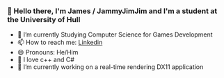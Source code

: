 ### 👋 Hello there, I'm James / JammyJimJim and I'm a student at the University of Hull
- 🌱 I’m currently Studying Computer Science for Games Development
- 📫 How to reach me: [Linkedin](https://www.linkedin.com/in/james-winnett-75bb361b7/)
- 😄 Pronouns: He/Him
- 💖 I love c++ and C#
- 🔭 I’m currently working on a real-time rendering DX11 application 
  
<!--
<p align="center"> 
  Visitor count<br>
  <img src="https://profile-counter.glitch.me/JammyJ1mJ1m/count.svg" />
</p>
-->
<!--
**JammyJ1mJ1m/JammyJ1mJ1m** is a ✨ _special_ ✨ repository because its `README.md` (this file) appears on your GitHub profile.

Here are some ideas to get you started:

- 🔭 I’m currently working on ...
- 👯 I’m looking to collaborate on ...
- 🤔 I’m looking for help with ...
- 💬 Ask me about ...
- ⚡ Fun fact: 
-->
